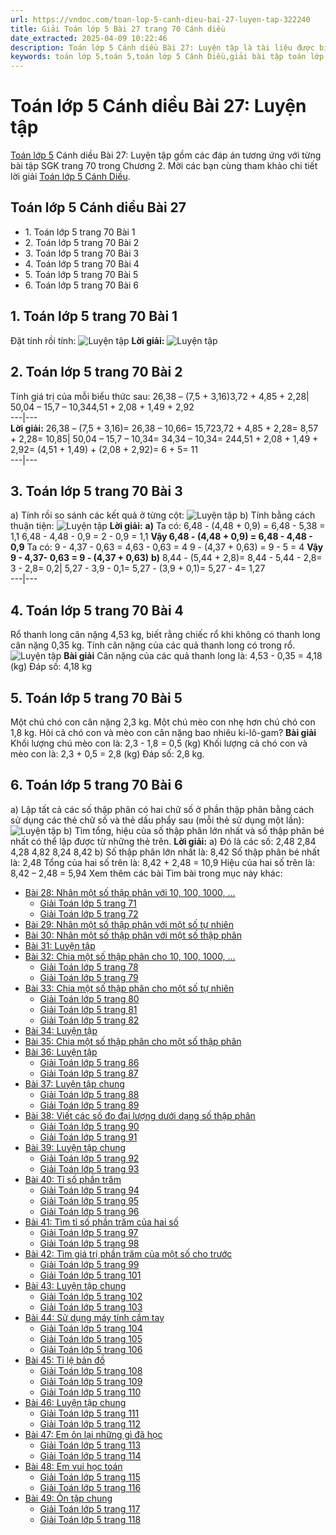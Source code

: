 ```yaml
---
url: https://vndoc.com/toan-lop-5-canh-dieu-bai-27-luyen-tap-322240
title: Giải Toán lớp 5 Bài 27 trang 70 Cánh diều
date_extracted: 2025-04-09 10:22:46
description: Toán lớp 5 Cánh diều Bài 27: Luyện tập là tài liệu được biên soạn có đáp án chi tiết giúp các em học sinh ôn tập, củng cố kiến thức, rèn luyện kỹ năng giải Toán 5.
keywords: toán lớp 5,toán 5,toán lớp 5 Cánh Diều,giải bài tập toán lớp 5 cánh diều,giải toán lớp 5 cánh diều,toán lớp 5 sách cánh diều,toán 5 cánh diều,giải sách toán lớp 5 cánh diều,Toán lớp 5 cánh diều bài 27,Toán lớp 5 cánh diều trang 70,Giải Toán lớp 5 cánh diều trang 70,Luyện tập lớp 5,bài tập Luyện tập trang 70 sách cánh diều
---
```


# Toán lớp 5 Cánh diều Bài 27: Luyện tập
[Toán lớp 5](<https://vndoc.com/toan-lop5>) Cánh diều Bài 27: Luyện tập gồm các đáp án tương ứng với từng bài tập SGK trang 70 trong Chương 2. Mời các bạn cùng tham khảo chi tiết lời giải [Toán lớp 5 Cánh Diều](<https://vndoc.com/toan-lop-5-canh-dieu>).
## Toán lớp 5 Cánh diều Bài 27
  * 1\. Toán lớp 5 trang 70 Bài 1
  * 2\. Toán lớp 5 trang 70 Bài 2
  * 3\. Toán lớp 5 trang 70 Bài 3
  * 4\. Toán lớp 5 trang 70 Bài 4
  * 5\. Toán lớp 5 trang 70 Bài 5
  * 6\. Toán lớp 5 trang 70 Bài 6

## **1\. Toán lớp 5 trang 70 Bài 1**
Đặt tính rồi tính:
![Luyện tập](https://i.vdoc.vn/data/image/2024/06/15/Toan-5-bai-27-1.jpg)
**Lời giải:**
![Luyện tập](https://i.vdoc.vn/data/image/2024/06/15/Toan-5-bai-27-2.jpg)
## **2\. Toán lớp 5 trang 70 Bài 2**
Tính giá trị của mỗi biểu thức sau:
26,38 – \(7,5 + 3,16\)3,72 + 4,85 + 2,28| 50,04 – 15,7 – 10,344,51 + 2,08 + 1,49 + 2,92  
---|---  
**Lời giải:**
26,38 – \(7,5 + 3,16\)= 26,38 – 10,66= 15,723,72 + 4,85 + 2,28= 8,57 + 2,28= 10,85| 50,04 – 15,7 – 10,34= 34,34 – 10,34= 244,51 + 2,08 + 1,49 + 2,92= \(4,51 + 1,49\) + \(2,08 + 2,92\)= 6 + 5= 11  
---|---  
## **3\. Toán lớp 5 trang 70 Bài 3**
a\) Tính rồi so sánh các kết quả ở từng cột:
![Luyện tập](https://i.vdoc.vn/data/image/2024/06/15/Toan-5-bai-27-4.jpg)
b\) Tính bằng cách thuận tiện:
![Luyện tập](https://i.vdoc.vn/data/image/2024/06/15/Toan-5-bai-27-5.jpg)
**Lời giải:**
**a\)** Ta có:
6,48 - \(4,48 + 0,9\) = 6,48 - 5,38 = 1,1
6,48 - 4,48 - 0,9 = 2 - 0,9 = 1,1
**Vậy 6,48 - \(4,48 + 0,9\) = 6,48 - 4,48 - 0,9**
Ta có: 9 - 4,37 - 0,63 = 4,63 - 0,63 = 4
9 - \(4,37 + 0,63\) = 9 - 5 = 4
**Vậy 9 - 4,37- 0,63 = 9 - \(4,37 + 0,63\)**
**b\)** 8,44 - \(5,44 + 2,8\)= 8,44 - 5,44 - 2,8= 3 - 2,8= 0,2| 5,27 - 3,9 - 0,1= 5,27 - \(3,9 + 0,1\)= 5,27 - 4= 1,27  
---|---  
## **4\. Toán lớp 5 trang 70 Bài 4**
Rổ thanh long cân nặng 4,53 kg, biết rằng chiếc rổ khi không có thanh long cân nặng 0,35 kg. Tính cân nặng của các quả thanh long có trong rổ.
![Luyện tập](https://i.vdoc.vn/data/image/2024/06/15/Toan-5-bai-27-6.jpg)
**Bài giải**
Cân nặng của các quả thanh long là:
4,53 - 0,35 = 4,18 \(kg\)
Đáp số: 4,18 kg
## **5\. Toán lớp 5 trang 70 Bài 5**
Một chú chó con cân nặng 2,3 kg. Một chú mèo con nhẹ hơn chú chó con 1,8 kg. Hỏi cả chó con và mèo con cân nặng bao nhiêu ki-lô-gam?
**Bài giải**
Khối lượng chú mèo con là:
2,3 - 1,8 = 0,5 \(kg\)
Khối lượng cả chó con và mèo con là:
2,3 + 0,5 = 2,8 \(kg\)
Đáp số: 2,8 kg.
## **6\. Toán lớp 5 trang 70 Bài 6**
a\) Lập tất cả các số thập phân có hai chữ số ở phần thập phân bằng cách sử dụng các thẻ chữ số và thẻ dấu phẩy sau \(mỗi thẻ sử dụng một lần\):
![Luyện tập](https://i.vdoc.vn/data/image/2024/06/15/Toan-5-bai-27-7.jpg)
b\) Tìm tổng, hiệu của số thập phân lớn nhất và số thập phân bé nhất có thể lập được từ những thẻ trên.
**Lời giải:**
a\) Đó là các số:
2,48
2,84
4,28
4,82
8,24
8,42
b\) Số thập phân lớn nhất là: 8,42
Số thập phân bé nhất là: 2,48
Tổng của hai số trên là: 8,42 + 2,48 = 10,9
Hiệu của hai số trên là: 8,42 – 2,48 = 5,94
Xem thêm các bài Tìm bài trong mục này khác:
  * [Bài 28: Nhân một số thập phân với 10, 100, 1000, …](</giai-toan-lop-5-vnen-nhan-mot-so-thap-phan-voi-10-100-1000-184580>)
    * [Giải Toán lớp 5 trang 71](</giai-toan-lop-5-trang-71-canh-dieu-322600>)
    * [Giải Toán lớp 5 trang 72](</giai-toan-lop-5-trang-72-canh-dieu-322606>)
  * [Bài 29: Nhân một số thập phân với một số tự nhiên](</giai-toan-lop-5-vnen-nhan-mot-so-thap-phan-voi-mot-so-tu-nhien-184574>)
  * [Bài 30: Nhân một số thập phân với một số thập phân](</giai-toan-lop-5-vnen-nhan-mot-so-thap-phan-voi-mot-so-thap-phan-184971>)
  * [Bài 31: Luyện tập](</toan-lop-5-canh-dieu-bai-31-luyen-tap-322328>)
  * [Bài 32: Chia một số thập phân cho 10, 100, 1000, …](</giai-toan-lop-5-vnen-bai-41-chia-mot-so-thap-phan-cho-10-100-1000-185206>)
    * [Giải Toán lớp 5 trang 78](</giai-toan-lop-5-trang-78-canh-dieu-331643>)
    * [Giải Toán lớp 5 trang 79](</giai-toan-lop-5-trang-79-luyen-tap-223363>)
  * [Bài 33: Chia một số thập phân cho một số tự nhiên](</giai-toan-lop-5-vnen-bai-40-chia-mot-so-thap-phan-cho-mot-so-tu-nhien-185200>)
    * [Giải Toán lớp 5 trang 80](</toan-lop-5-trang-80-223369>)
    * [Giải Toán lớp 5 trang 81](</giai-toan-lop-5-trang-81-canh-dieu-322614>)
    * [Giải Toán lớp 5 trang 82](</giai-toan-lop-5-trang-82-canh-dieu-322616>)
  * [Bài 34: Luyện tập](</giai-bai-tap-trang-83-84-sgk-toan-5-su-dung-may-tinh-bo-tui-de-giai-toan-ve-ti-so-phan-tram-116608>)
  * [Bài 35: Chia một số thập phân cho một số thập phân](</toan-lop-5-canh-dieu-bai-35-chia-mot-so-thap-phan-cho-mot-so-thap-phan-322347>)
  * [Bài 36: Luyện tập](</toan-lop-5-canh-dieu-bai-36-luyen-tap-322353>)
    * [Giải Toán lớp 5 trang 86](</giai-toan-lop-5-trang-86-canh-dieu-322645>)
    * [Giải Toán lớp 5 trang 87](</giai-toan-lop-5-trang-87-canh-dieu-322648>)
  * [Bài 37: Luyện tập chung](</toan-lop-5-canh-dieu-bai-37-luyen-tap-chung-322357>)
    * [Giải Toán lớp 5 trang 88](</giai-toan-lop-5-trang-88-canh-dieu-322650>)
    * [Giải Toán lớp 5 trang 89](</giai-toan-lop-5-trang-89-canh-dieu-322653>)
  * [Bài 38: Viết các số đo đại lượng dưới dạng số thập phân](</toan-lop-5-canh-dieu-bai-38-viet-cac-so-do-dai-luong-duoi-dang-so-thap-phan-322360>)
    * [Giải Toán lớp 5 trang 90](</giai-toan-lop-5-trang-90-canh-dieu-322660>)
    * [Giải Toán lớp 5 trang 91](</giai-toan-lop-5-trang-91-canh-dieu-322664>)
  * [Bài 39: Luyện tập chung](</toan-lop-5-canh-dieu-bai-39-luyen-tap-chung-322363>)
    * [Giải Toán lớp 5 trang 92](</giai-toan-lop-5-trang-92-canh-dieu-322674>)
    * [Giải Toán lớp 5 trang 93](</giai-toan-lop-5-trang-93-canh-dieu-322676>)
  * [Bài 40: Tỉ số phần trăm](</giai-toan-lop-5-vnen-bai-48-ti-so-phan-tram-187468>)
    * [Giải Toán lớp 5 trang 94](</giai-toan-lop-5-trang-94-canh-dieu-322679>)
    * [Giải Toán lớp 5 trang 95](</giai-toan-lop-5-trang-95-canh-dieu-322685>)
    * [Giải Toán lớp 5 trang 96](</giai-toan-lop-5-trang-96-canh-dieu-322689>)
  * [Bài 41: Tìm tỉ số phần trăm của hai số](</giai-toan-lop-5-vnen-bai-49-giai-toan-ve-ti-so-phan-tram-187703>)
    * [Giải Toán lớp 5 trang 97](</giai-toan-lop-5-trang-97-canh-dieu-322695>)
    * [Giải Toán lớp 5 trang 98](</giai-toan-lop-5-trang-98-canh-dieu-322700>)
  * [Bài 42: Tìm giá trị phần trăm của một số cho trước](</giai-bai-tap-trang-100-101-sgk-toan-5-luyen-tap-chung-dien-tich-hinh-tron-chu-vi-hinh-tron-117292>)
    * [Giải Toán lớp 5 trang 99](</giai-toan-lop-5-trang-99-canh-dieu-322707>)
    * [Giải Toán lớp 5 trang 101](</giai-toan-lop-5-trang-101-canh-dieu-322712>)
  * [Bài 43: Luyện tập chung](</toan-lop-5-trang-73-luyen-tap-chung-222167>)
    * [Giải Toán lớp 5 trang 102](</giai-bai-tap-trang-102-sgk-toan-5-gioi-thieu-bieu-do-hinh-quat-127228>)
    * [Giải Toán lớp 5 trang 103](</giai-toan-lop-5-trang-103-canh-dieu-322718>)
  * [Bài 44: Sử dụng máy tính cầm tay](</giai-toan-lop-5-vnen-bai-54-su-dung-may-tinh-bo-tui-187809>)
    * [Giải Toán lớp 5 trang 104](</giai-toan-lop-5-trang-104-canh-dieu-322723>)
    * [Giải Toán lớp 5 trang 105](</giai-toan-lop-5-trang-105-canh-dieu-322726>)
    * [Giải Toán lớp 5 trang 106](</giai-toan-lop-5-trang-106-canh-dieu-322729>)
  * [Bài 45: Tỉ lệ bản đồ](</toan-lop-5-canh-dieu-bai-45-ti-le-ban-do-322406>)
    * [Giải Toán lớp 5 trang 108](</giai-toan-lop-5-trang-108-canh-dieu-322778>)
    * [Giải Toán lớp 5 trang 109](</giai-toan-lop-5-trang-109-canh-dieu-322781>)
    * [Giải Toán lớp 5 trang 110](</giai-toan-lop-5-trang-110-canh-dieu-322783>)
  * [Bài 46: Luyện tập chung](</giai-bai-tap-trang-111-112-sgk-toan-5-dien-tich-xung-quanh-va-dien-tich-toan-phan-cua-hinh-lap-phuong-119524>)
    * [Giải Toán lớp 5 trang 111](</giai-toan-lop-5-trang-111-canh-dieu-322788>)
    * [Giải Toán lớp 5 trang 112](</giai-toan-lop-5-trang-112-canh-dieu-322791>)
  * [Bài 47: Em ôn lại những gì đã học](</giai-toan-lop-5-vnen-bai-113-em-on-lai-nhung-gi-da-hoc-201306>)
    * [Giải Toán lớp 5 trang 113](</giai-toan-lop-5-trang-113-canh-dieu-322804>)
    * [Giải Toán lớp 5 trang 114](</giai-toan-lop-5-trang-114-canh-dieu-322810>)
  * [Bài 48: Em vui học toán](</toan-lop-5-canh-dieu-bai-48-em-vui-hoc-toan-322408>)
    * [Giải Toán lớp 5 trang 115](</giai-bai-tap-trang-115-sgk-toan-5-the-tich-cua-mot-hinh-119538>)
    * [Giải Toán lớp 5 trang 116](</giai-bai-tap-trang-116-117-sgk-toan-5-xang-ti-met-khoi-de-xi-met-khoi-119543>)
  * [Bài 49: Ôn tập chung](</giai-bai-tap-trang-118-sgk-toan-5-met-khoi-119595>)
    * [Giải Toán lớp 5 trang 117](</giai-toan-lop-5-trang-117-canh-dieu-322840>)
    * [Giải Toán lớp 5 trang 118](</giai-toan-lop-5-trang-118-canh-dieu-322842>)

